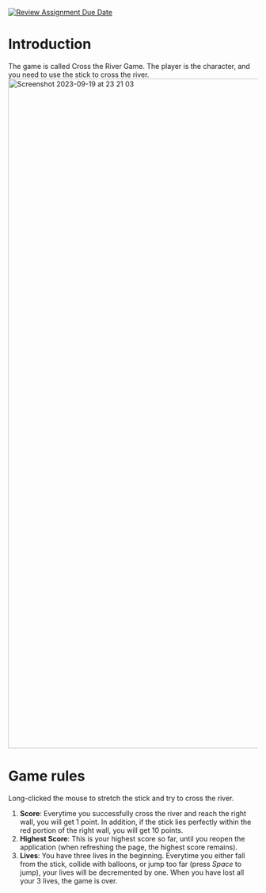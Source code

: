 [![Review Assignment Due Date](https://classroom.github.com/assets/deadline-readme-button-24ddc0f5d75046c5622901739e7c5dd533143b0c8e959d652212380cedb1ea36.svg)](https://classroom.github.com/a/h6B8Tg1s)

# Introduction
The game is called Cross the River Game. The player is the character, and you need to use the stick to cross the river. 
<img width="1352" alt="Screenshot 2023-09-19 at 23 21 03" src="https://github.com/RiceWebDevCourse/hw3-Joannechiao18/assets/84509949/92e26431-951a-4fab-93b2-94d1efdacaba">

# Game rules
Long-clicked the mouse to stretch the stick and try to cross the river.  
1. **Score**: Everytime you successfully cross the river and reach the right wall, you will get 1 point. In addition, if the stick lies perfectly within the red portion of the right wall, you will get 10 points. 
2. **Highest Score**: This is your highest score so far, until you reopen the application (when refreshing the page, the highest score remains).
3. **Lives**: You have three lives in the beginning. Everytime you either fall from the stick, collide with balloons, or jump too far (press *Space* to jump), your lives will be decremented by one. When you have lost all your 3 lives, the game is over.
